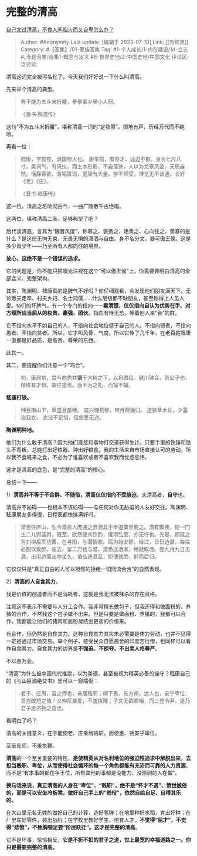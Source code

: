 # 完整的清高
[自己太过清高，不食人间烟火而又自卑怎么办？](https://www.zhihu.com/question/312299315/answer/2469519009)

> Author: #Anonymity
> Last update: [编辑于 2023-07-10]
> Link: [[有修养]]
> Category: #【答集】/01-家族答集
> Tag: #1-个人成长/1-内在建设/1d-立志 #_专题合集/合集1-概念与定义 #8-世界史地/2-中国史地/中国文化 
> 评论区:
> 泛讨论:

清高这词完全被污名化了，今天我们好好说一下什么叫清高。

先来举个清高的典型。

> 吾不能为五斗米折腰，拳拳事乡里小人邪。
>
> 《晋书·陶潜传》

这句“不为五斗米折腰”，堪称清高一词的“定妆照”。掷地有声，历经万代而不绝响。

再看一位：

> 嵇康，字叔夜，谯国铚人也。
> 康早孤，有奇才，远迈不群。身长七尺八寸，美词气，有风仪，而土木形骸，不自藻饰，人以为龙章凤姿，天质自然。恬静寡欲，含垢匿瑕，宽简有大量。学不师受，博览无不该通，长好《老》《庄》。
>
> 《晋书·嵇康传》

这一位，清高之名响彻古今，一曲广陵散千古绝唱。

这两位，堪称清高二圣。足够典型了吧？

后代谈清高，言其为“魏晋风度”，称慕之、褒扬之、艳羡之、心向往之。羡慕的是什么？是这份无拘无束、无畏无惧的潇洒与自由。身不名分文，器可傲王侯。这是多少青少年——乃至所有人都向往的境界。

**放心，这绝不是一个错误的追求。**

它的问题是，你不能只把眼光注视在这个“可以傲王侯”上，你需要弄明白清高的全部含义、完整架构。

其实，陶渊明、嵇康真的是脾气不好吗？你仔细观看，会发现他们朋友满天下。无论贩夫走卒、村夫乡妇、名士鸿儒……什么层级都不缺朋友，甚至称得上人见人爱。ta们的坏脾气，有一个专门的指向——**看清楚，仅仅指向自认为优势在手、对方理所应当屈从的权贵、豪强、团伙**。指向有恃无恐，等着别人来“合”的群。

它不指向水平不如自己的人，不指向社会地位低于自己的人。不指向弱者，不指向愚者、不指向贫者。所以，它才叫风骨、气度。所以它传了几千年，在老百姓眼里一直都是好品质，是高贵、尊荣的东西。

此其一。

其二，要提醒你们注意一个“巧合”。

> 初，康居贫，尝与向秀共**锻**于大树之下，以自赡给。颍川钟会，贵公子也，精练有才辩，故往造焉。康不为之礼，而锻不辍。

**嵇康打铁。**

> 种豆南山下，草盛豆苗稀。
> 晨兴理荒秽，带月荷锄归。
> 道狭草木长，夕露沾我衣。
> 衣沾不足惜，但使愿无违。

**陶渊明种地。**

他们为什么敢于清高？因为他们直接和事物打交道获得生计。只要手里的铁锤和锄头不背叛，总能打出好铁器、种出好粮食。我的生活来自市场直接认可的劳动，所以我不食嗟来之食，不必为了谁喜欢或者不喜欢我而忧虑忌讳。

这才是清高的底色，是“完整的清高”的核心。

总结一下——

1）**清高并不等于不合群、不随俗，清高仅仅指向不受胁迫**。夫清高者，**自守**也。

清高并不妨碍——也根本不该妨碍——与任何对你无胁迫的人友好交往。陶渊明、嵇康朋友多得很，日程表都快排满好吗。

> 潜尝往庐山，弘令潜故人庞通之赍酒具于半道栗里要之。潜有脚疾，使一门生二儿舆篮舆，既至，欣然便共饮酌，俄顷弘至，亦无忤也。先是，颜延之为刘柳后军功曹，在寻阳，与潜情款。后为始安郡，经过，日日造潜，每往必酣饮致醉。临去，留二万钱与潜，潜悉送酒家，稍就取酒。尝九月九日无酒，出宅边菊丛中坐久，值弘送酒至，即便就酌，醉而后归。

它仅仅只是“真正自由的人可以坦然的拒绝一切同流合污”的自然表现。

2）**清高的人自食其力**。

我是价值的创造者而不是消耗者，这就是我无法被抹杀的存在资格。

注意这不表示不需要与人分工合作。我非常擅长做包子，但我还得和做面粉的、养猪的合作，不然我这个包子做不出来。但是只要是做面粉、养猪的，我都可以合作，我都能让他们的猪肉和面粉凝结出更高的价值来。

有合作，但仍然是自食其力。这种自食其力其实未必需要是体力劳动，也并不见得一定是通过市场交易。举个例子，接受民众自愿施舍的印度苦行僧，也同样可以看作自食其力。自食其力的边界是**不强迫、不掠夺、不出卖人格尊严**。

不以恶为业。

“清高”为什么被中国代代推崇，以为美德，甚至被视为精英必备的操守？嵇康自己的《与山巨源绝交书》里可以一窥端倪：

> 老子、庄周，吾之师也，亲居贱职；柳下惠、东方朔，达人也，安乎卑位，吾岂敢短之哉！又仲尼兼爱，不羞执鞭；子文无欲卿相，而三登令尹，是乃君子思济物之意也。

看明白了吗？

清高的关键意义，在于能使老、庄亲居贱职，而使惠、朔安乎卑位。

至圣先师，不羞执鞭。

**清高**的一个至关重要的特性，**是使精英从对名利地位的强迫性追求中解脱出来，去担当贱职、卑位，从而使得社会循环的每一个角色都能有充沛而可靠的人力资源**。而不是“有本事的都在争王位，所有其他的事都是没能力、没原则的人在做”。

**换句话来说，真正清高的人身在“卑位”、“贱职”，绝不是“怀才不遇”、愤世嫉俗的，而是可以安坐冷板凳，做好自己手上的“贱役”，依然自给自足、自得其乐的。**

在大山里无名无姓的做好自己的计算，造好氢弹；在地里种好水稻，育出好种；在厂里车好零件，装出战机；在学校里教好学生，培育人才。**不觉得“屈才”，不觉得“悲愤”，不捶胸顿足要“阶层跃迁”。**这才是**完整的清高**。

它不是坏事，恰恰相反，**它是不折不扣的君子之道，世上最宽的幸福道路之一。你只是需要完整的清高。**
